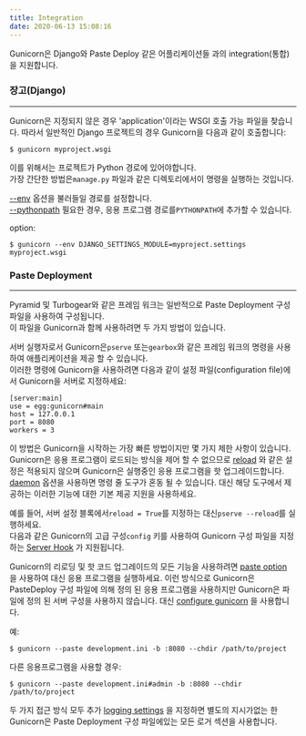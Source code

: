 ```yaml
---
title: Integration
date: 2020-06-13 15:08:16
---
```


Gunicorn은 Django와 Paste Deploy 같은 어플리케이션들 과의 integration(통합) 을 지원합니다.

### 장고(Django)  
------

Gunicorn은 지정되지 않은 경우 'application'이라는 WSGI 호출 가능 파일을 찾습니다. 따라서 일반적인 Django 프로젝트의 경우 Gunicorn을 다음과 같이 호출합니다:  
``` {.bash}
$ gunicorn myproject.wsgi
```

이를 위해서는 프로젝트가 Python 경로에 있어야합니다.  
가장 간단한 방법은`manage.py` 파일과 같은 디렉토리에서이 명령을 실행하는 것입니다.


[\--env](http://docs.gunicorn.org/en/latest/settings.html#raw-env)
옵션을 불러들일 경로를 설정합니다.  
[\--pythonpath](http://docs.gunicorn.org/en/latest/settings.html#pythonpath)
필요한 경우, 응용 프로그램 경로를`PYTHONPATH`에 추가할 수 있습니다.

option:

``` {.bash}
$ gunicorn --env DJANGO_SETTINGS_MODULE=myproject.settings myproject.wsgi
```

### Paste Deployment
----------------

Pyramid 및 Turbogear와 같은 프레임 워크는 일반적으로 Paste Deployment 구성 파일을 사용하여 구성됩니다.   
이 파일을 Gunicorn과 함께 사용하려면 두 가지 방법이 있습니다.

서버 실행자로서 Gunicorn은`pserve` 또는`gearbox`와 같은 프레임 워크의 명령을 사용하여 애플리케이션을 제공 할 수 있습니다.   
이러한 명령에 Gunicorn을 사용하려면 다음과 같이 설정 파일(configuration file)에서 Gunicorn을 서버로 지정하세요:  

``` {.ini}
[server:main]
use = egg:gunicorn#main
host = 127.0.0.1
port = 8080
workers = 3
```


이 방법은 Gunicorn을 시작하는 가장 빠른 방법이지만 몇 가지 제한 사항이 있습니다.   
Gunicorn은 응용 프로그램이 로드되는 방식을 제어 할 수 없으므로 [reload](http://docs.gunicorn.org/en/latest/settings.html#reload) 와 ​​같은 설정은 적용되지 않으며 Gunicorn은 실행중인 응용 프로그램을 핫 업그레이드합니다. [daemon](http://docs.gunicorn.org/en/latest/settings.html#daemon) 옵션을 사용하면 명령 줄 도구가 혼동 될 수 있습니다.
대신 해당 도구에서 제공하는 이러한 기능에 대한 기본 제공 지원을 사용하세요.   


예를 들어, 서버 설정 블록에서`reload = True`를 지정하는 대신`pserve --reload`를 실행하세요.   
다음과 같은 Gunicorn의 고급 구성`config` 키를 사용하여 Gunicorn 구성 파일을 지정하는 [Server Hook](http://docs.gunicorn.org/en/latest/settings.html#server-hooks) 가 지원됩니다.

  
Gunicorn의 리로딩 및 핫 코드 업그레이드의 모든 기능을 사용하려면 [paste option](http://docs.gunicorn.org/en/latest/settings.html#paste) 을 사용하여 대신 응용 프로그램을 실행하세요. 이런 방식으로 Gunicorn은 PasteDeploy 구성 파일에 의해 정의 된 응용 프로그램을 사용하지만 Gunicorn은 파일에 정의 된 서버 구성을 사용하지 않습니다. 대신 [configure gunicorn](http://docs.gunicorn.org/en/latest/configure.html) 을 사용합니다.

예:

``` {.bash}
$ gunicorn --paste development.ini -b :8080 --chdir /path/to/project
```

다른 응용프로그램을 사용할 경우:

``` {.bash}
$ gunicorn --paste development.ini#admin -b :8080 --chdir /path/to/project
```

두 가지 접근 방식 모두 추가 [logging settings](http://docs.gunicorn.org/en/latest/settings.html#logging) 을 지정하면 별도의 지시가없는 한 Gunicorn은 Paste Deployment 구성 파일에있는 모든 로거 섹션을 사용합니다.